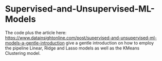 # Supervised-and-Unsupervised-ML-Models

The code plus the article here: https://www.datainsightonline.com/post/supervised-and-unsupervised-ml-models-a-gentle-introduction
give a gentle introduction on how to employ the pipeline Linear, Ridge and Lasso models as well as the KMeans Clustering model.
